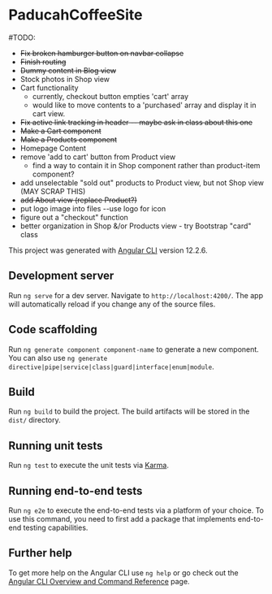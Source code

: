 # PaducahCoffeeSite

#TODO:
- ~~Fix broken hamburger button on navbar collapse~~
- ~~Finish routing~~
- ~~Dummy content in Blog view~~
- Stock photos in Shop view
- Cart functionality
  - currently, checkout button empties 'cart' array
  - would like to move contents to a 'purchased' array and display it in cart view.
- ~~Fix active link tracking in header
-- maybe ask in class about this one~~
- ~~Make a Cart component~~
- ~~Make a Products component~~
- Homepage Content
- remove 'add to cart' button from Product view
   - find a way to contain it in Shop component rather than product-item component?
- add unselectable "sold out" products to Product view, but not Shop view (MAY SCRAP THIS)
- ~~add About view (replace Product?)~~
- put logo image into files --use logo for icon
- figure out a "checkout" function
- better organization in Shop &/or Products view - try Bootstrap "card" class


This project was generated with [Angular CLI](https://github.com/angular/angular-cli) version 12.2.6.

## Development server

Run `ng serve` for a dev server. Navigate to `http://localhost:4200/`. The app will automatically reload if you change any of the source files.

## Code scaffolding

Run `ng generate component component-name` to generate a new component. You can also use `ng generate directive|pipe|service|class|guard|interface|enum|module`.

## Build

Run `ng build` to build the project. The build artifacts will be stored in the `dist/` directory.

## Running unit tests

Run `ng test` to execute the unit tests via [Karma](https://karma-runner.github.io).

## Running end-to-end tests

Run `ng e2e` to execute the end-to-end tests via a platform of your choice. To use this command, you need to first add a package that implements end-to-end testing capabilities.

## Further help

To get more help on the Angular CLI use `ng help` or go check out the [Angular CLI Overview and Command Reference](https://angular.io/cli) page.
